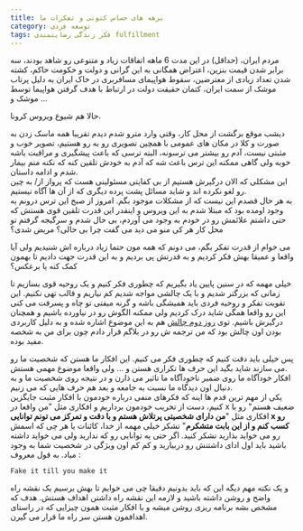 ```yaml
---
title: برهه های حساس کنونی و تفکرات ما
category: توسعه فردی
tags: فکر زندگی رضایتمندی fulfillment 
---
```


مردم ایران، (حداقل) در این مدت 6 ماهه اتفاقات زیاد و متنوعی رو شاهد بودند، سه برابر شدن قیمت بنزین، اعتراض همگانی به این گرانی و دولت و حکومت حاکم، کشته شدن تعداد زیادی از معترضین، سقوط هواپیمای مسافربری در خاک ایران به دلیل پرتاب موشک از سمت ایران، کتمان حقیقت دولت در ارتباط با هدف گرفتن هواپیما توسط موشک و ...

حالا هم شیوع ویروس کرونا.

دیشب موقع برگشت از محل کار، وقتی وارد مترو شدم دیدم تقریبا همه ماسک زدن به صورت و کلا در مکان های عمومی با همچین تصویری رو به رو هستیم، تصویر خوب و مثبتی نیست، آدم رو بیشتر می ترسونه، البته ترسی که باعث پیشگیری و مراقبت باشه خوبه ولی گاهی ممکنه این ترس باعث شه که آدم به خودش تلقین کنه که نکنه منم بیمار شدم و ادامه داستان. <br/>
این مشکلی که الان درگیرش هستیم از بی کفایتی مسئولینی هست که پرواز از/ به چین رو لغو نکرده اند و شاید مسائل پشت پرده دیگری که از آن ها آگاه نیستیم. <br/>
به هر حال قصدم این نیست که از مشکلات موجود بگم. امروز از صبح این ترس درونم به وجود اومده بود که مبتلا شدم به این ویروس و اینقدر این قدرت تلقین قوی هستش که حتی داشتم علائمش رو در خودم به وجود می آوردم، بی حال شدم و سرگیجه گرفتم  تو محل کار هر کی منو می دید می گفت چرا بی حالی؟ مریض شدی؟ <br/>

می خوام از قدرت تفکر بگم، می دونم که همه مون حتما زیاد درباره اش شنیدیم ولی آیا واقعا و عمیقا بهش فکر کردیم و به قدرتش پی بردیم و به این قدرت جهت دادیم تا بهمون کمک کنه یا برعکس؟

خیلی مهمه که در سنین پایین یاد بگیریم که چطوری فکر کنیم و یک روحیه قوی بسازیم تا زمانی که بزرگتر شدیم و با یک چالشی مواجه شدیم کم نیاریم و قالب تهی نکنیم. این تقویت تفکر و روحیه فردی باید همیشگی باشه و گرنه میفتی تو چاه و پسرفت می کنی این رو واقعا همگی شاید درک کردیم ولی ممکنه الگوش رو در نیاورده باشیم و همچنان درگیرش باشیم. توی [<u>روز دوم چالش</u>](http://spacelover.net/consistent-growth.html) هم به این موضوع اشاره شده و به دلیل کاربردی بودن اون چالش بود که من ترجمه ش رو در بلاگم قرار دادم چون برای من به شخصه مفید بوده.

پس خیلی باید دقت کنیم که چطوری فکر می کنیم. این افکار ما هستن که شخصیت ما رو می سازند شاید بگید این حرف ها تکراری هستن و ... ولی واقعا موضوع مهمی هستش. <br/>
افکار خودآگاه ما روی ضمیر ناخودآگاه ما تاثیر می ذارن و در نتیجه روی شخصیت ما و به دنبال اون دیدگاه ما نسبت به جامعه و بعد هم حرف هایی که می زنیم.<br/>
یکی از مهم ترین قدم ها اینه که فکرهای منفی درباره خودمون با افکار مثبت جایگزین کنیم، دست از تخریب خودمون برداریم و افکاری مثل "من واقعا در x ضعیف هستم" رو با افکاری مثل "**من دارای شخصیتی پرتلاش هستم و با دقت و تمرکز می تونم توانایی x رو کسب کنم و از این بابت متشکرم**" تشکر خیلی مهمه از خدا، کائنات یا هر چی که اسمش رو می خواید بذارید تشکر کنید. اگر حتی یه توانایی رو که ندارید ولی می خواید داشته باشید باید اول ادای داشتنش رو دربیارید و کم کم اون ویژگی در شخصیت شما به وجود میاد.  به قول معروف :

    Fake it till you make it
    



و یک نکته مهم دیگه این که باید بدونیم دقیقا چی می خوایم تا بهش برسیم یک نقشه راه واضح و روشن داشته باشید و لازمه این نقشه راه داشتن اهداف هستش. هدف که مشخص بشه برنامه ریزی روشن میشه و با افکار مثبت همون چیزایی که در راستای اهدافمون هستن سر راه ما قرار می گیرن.



